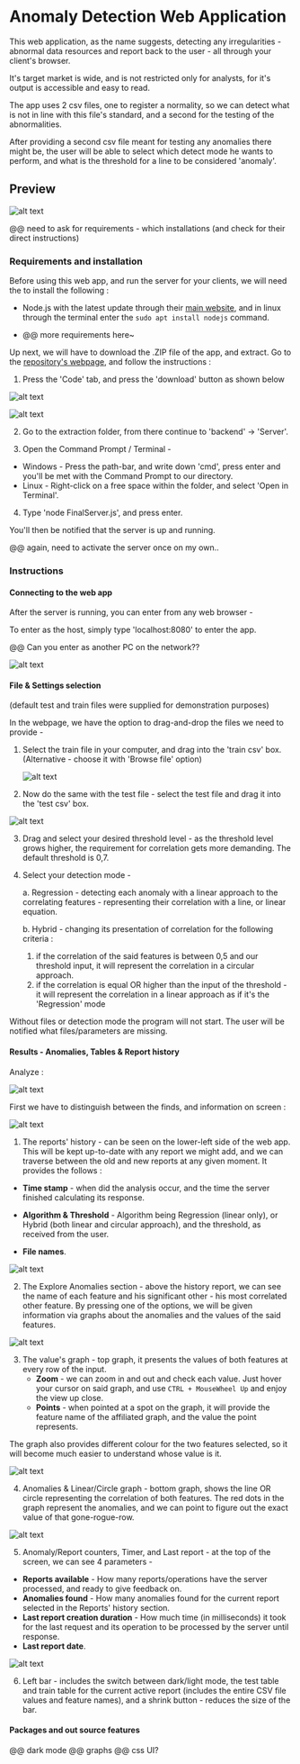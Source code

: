 # Anomaly Detection Web Application

This web application, as the name suggests, detecting any irregularities - abnormal data resources and report back to the user - all through your client's browser. 

It's target market is wide, and is not restricted only for analysts, for it's output is accessible and easy to read.

The app uses 2 csv files, one to register a normality, so we can detect what is not in line with this file's standard, and a second for the testing of the abnormalities.

After providing a second csv file meant for testing any anomalies there might be, the user will be able to select which detect mode he wants to perform, and what is the threshold for a line to be considered 'anomaly'.

## Preview 

![alt text](https://github.com/eladoni1/Pictures-for-WebAPP-Anomaly-Detector/blob/main/preview.png?raw=true)


@@ need to ask for requirements - which installations (and check for their direct instructions)

### Requirements and installation

Before using this web app, and run the server for your clients, we will need the to install the following :

 - Node.js with the latest update through their [main website](https://nodejs.org/), and in linux through the terminal enter the ``` sudo apt install nodejs ``` command.
   
 - @@ more requirements here~
 


Up next, we will have to download the .ZIP file of the app, and extract. Go to the [repository's webpage](https://github.com/itayYaakov/AnomalyDetectionWebAPP), and follow the instructions :

1. Press the 'Code' tab, and press the 'download' button as shown below

![alt text](https://github.com/eladoni1/Pictures-for-WebAPP-Anomaly-Detector/blob/main/codePress.png?raw=true)



![alt text](https://github.com/eladoni1/Pictures-for-WebAPP-Anomaly-Detector/blob/main/download_zipPress.png?raw=true)

2. Go to the extraction folder, from there continue to 'backend' -> 'Server'.

3. Open the Command Prompt / Terminal -
 - Windows - Press the path-bar, and write down 'cmd', press enter and you'll be met with the Command Prompt to our directory.
 - Linux - Right-click on a free space within the folder, and select 'Open in Terminal'.

4. Type 'node FinalServer.js', and press enter.

You'll then be notified that the server is up and running. 

@@ again, need to activate the server once on my own..
### Instructions

#### Connecting to the web app

After the server is running, you can enter from any web browser -

To enter as the host, simply type 'localhost:8080' to enter the app.

@@ Can you enter as another PC on the network??


![alt text](https://github.com/eladoni1/Pictures-for-WebAPP-Anomaly-Detector/blob/main/webAdress.PNG?raw=true)


#### File & Settings selection 

(default test and train files were supplied for demonstration purposes)

In the webpage, we have the option to drag-and-drop the files we need to provide -

1. Select the train file in your computer, and drag into the 'train csv' box. (Alternative - choose it with 'Browse file' option)
   
   ![alt text](https://github.com/eladoni1/Pictures-for-WebAPP-Anomaly-Detector/blob/main/dragAndDropTrain.png?raw=true)
   
2. Now do the same with the test file - select the test file and drag  it into the 'test csv' box.

![alt text](https://github.com/eladoni1/Pictures-for-WebAPP-Anomaly-Detector/blob/main/dragAndDropTest.png?raw=true)
   
3. Drag and select your desired threshold level - as the threshold level grows higher, the requirement for correlation gets more demanding. The default threshold is 0,7.
   
4. Select your detection mode -
   
   a. Regression - detecting each anomaly with a linear approach to the correlating features - representing their correlation with a line, or linear equation.
   
   b. Hybrid - changing its presentation of correlation for the following criteria :
   1)  if the correlation of the said features is between 0,5 and our threshold input, it will represent the correlation in a circular approach.
   2)  if the correlation is equal OR higher than the input of the threshold - it will represent the correlation in a linear approach as if it's the 'Regression' mode

Without files or detection mode the program will not start. The user will be notified what files/parameters are missing.

#### Results - Anomalies, Tables & Report history

Analyze :

![alt text](https://github.com/eladoni1/Pictures-for-WebAPP-Anomaly-Detector/blob/main/BigAftermath.png?raw=true)

First we have to distinguish between the finds, and information on screen :

![alt text](https://github.com/eladoni1/Pictures-for-WebAPP-Anomaly-Detector/blob/main/historyReport.PNG?raw=true)

1) The reports' history - can be seen on the lower-left side of the web app. This will be kept up-to-date with any report we might add, and we can traverse between the old and new reports at any given moment. It provides the follows :

 - **Time stamp** - when did the analysis occur, and the time the server finished calculating its response.
   
 - **Algorithm & Threshold** - Algorithm being Regression (linear only), or Hybrid (both linear and circular approach), and the threshold, as received from the user.
   
 - **File names**.

![alt text](https://github.com/eladoni1/Pictures-for-WebAPP-Anomaly-Detector/blob/main/exploreAnomalies.PNG?raw=true)

2) The Explore Anomalies section - above the history report, we can see the name of each feature and his significant other - his most correlated other feature. By pressing one of the options, we will be given information via graphs about the anomalies and the values of the said features.

![alt text](https://github.com/eladoni1/Pictures-for-WebAPP-Anomaly-Detector/blob/main/valuesOnGraph.PNG?raw=true)

3) The value's graph - top graph, it presents the values of both features at every row of the input. 
   - **Zoom** - we can zoom in and out and check each value. Just hover your cursor on said graph, and use  ``` CTRL + MouseWheel Up ``` and enjoy the view up close.
   - **Points** -  when pointed at a spot on the graph, it will provide the feature name of the affiliated graph, and the value the point represents.
    
The graph also provides different colour for the two features selected, so it will become much easier to understand whose value is it.

![alt text](https://github.com/eladoni1/Pictures-for-WebAPP-Anomaly-Detector/blob/main/linearAndAnomalies.PNG?raw=true)

4) Anomalies & Linear/Circle graph - bottom graph, shows the line OR circle representing the correlation of both features. The red dots in the graph represent the anomalies, and we can point to figure out the exact value of that gone-rogue-row.

![alt text](https://github.com/eladoni1/Pictures-for-WebAPP-Anomaly-Detector/blob/main/dashboardTop.PNG?raw=true)

5) Anomaly/Report counters, Timer, and Last report - at the top of the screen, we can see 4 parameters -
 - **Reports available** - How many reports/operations have the server processed, and ready to give feedback on.
 - **Anomalies found** - How many anomalies found for the current report selected in the Reports' history section.
 - **Last report creation duration** - How much time (in milliseconds) it took for the last request and its operation to be processed by the server until response.
 - **Last report date**.

![alt text](https://github.com/eladoni1/Pictures-for-WebAPP-Anomaly-Detector/blob/main/leftBar.PNG?raw=true)

6) Left bar - includes the switch between dark/light mode, the test table and train table for the current active report (includes the entire CSV file values and feature names), and a shrink button - reduces the size of the bar.

#### Packages and out source features

@@ dark mode
@@ graphs
@@ css UI?
